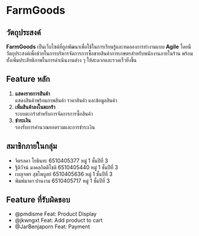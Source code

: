 # FarmGoods

## วัตถุประสงค์
**FarmGoods** เป็นเว็บไซต์ที่ถูกพัฒนาเพื่อใช้ในการเรียนรู้และทดลองการทำงานแบบ **Agile** โดยมีวัตถุประสงค์เพื่อช่วยในการบริหารจัดการการซื้อขายสินค้าการเกษตรสำหรับพนักงานภายในร้าน พร้อมทั้งเพิ่มประสิทธิภาพในการดำเนินงานต่าง ๆ ให้สะดวกและรวดเร็วยิ่งขึ้น

## Feature หลัก
1. **แสดงรายการสินค้า**  
   แสดงสินค้าพร้อมภาพสินค้า ราคาสินค้า และข้อมูลสินค้า
2. **เพิ่มสินค้าลงในตะกร้า**  
   ระบบตะกร้าสำหรับการจัดการการซื้อสินค้า
3. **ชำระเงิน**  
   รองรับการคำนวณยอดรวมและการชำระเงิน

## สมาชิกภายในกลุ่ม
- จิตรลดา โยธินทะ 6510405377 หมู่ 1 ชั้นปีที่ 3
- ฐิติวัจน์ มงคลกิตติโชติ 6510405440 หมู่ 1 ชั้นปีที่ 3
- เบญจพร สุขไพบูลย์ 6510405636 หมู่ 1 ชั้นปีที่ 3
- พิมพ์มาดา ปานงาม 6510405717 หมู่ 1 ชั้นปีที่ 3

## Feature ที่รับผิดชอบ
- @pmdisme Feat: Product Display
- @jkwngxt Feat: Add product to cart
- @JarBenjaporn Feat: Payment